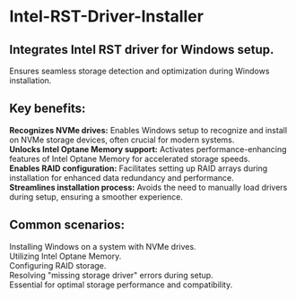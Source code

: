 # Intel-RST-Driver-Installer
## Integrates Intel RST driver for Windows setup.
Ensures seamless storage detection and optimization during Windows installation.

## Key benefits:
**Recognizes NVMe drives:** Enables Windows setup to recognize and install on NVMe storage devices, often crucial for modern systems.  
**Unlocks Intel Optane Memory support:** Activates performance-enhancing features of Intel Optane Memory for accelerated storage speeds.  
**Enables RAID configuration:** Facilitates setting up RAID arrays during installation for enhanced data redundancy and performance.  
**Streamlines installation process:** Avoids the need to manually load drivers during setup, ensuring a smoother experience.  

## Common scenarios:
Installing Windows on a system with NVMe drives.   
Utilizing Intel Optane Memory.  
Configuring RAID storage.  
Resolving "missing storage driver" errors during setup.  
Essential for optimal storage performance and compatibility.  
